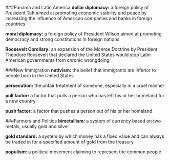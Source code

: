 ###Panama and Latin America
**dollar diplomacy:** a foreign policy of President Taft aimed at promoting economic stability and peace by increasing the influence of American companies and banks in foreign countries

**moral diplomacy:** a foreign policy of President Wilson aimed at promoting democracy and strong constitutions in foreign nations

**Roosevelt Corollary:** an expansion of the Monroe Doctrine by President Theodore Roosevelt that declared the United States would stop Latin American governments from chronic wrongdoing

###New Immigration
**nativism:** the belief that immigrants are inferior to people born in the United States

**persecution:** the unfair treatment of someone, especially in a cruel manner

**pull factor:** a factor that pulls a person who has left his or her homeland for a new country

**push factor:** a factor that pushes a person out of his or her homeland

###Farmers and Politics
**bimetallism:** a system of currency based on two metals, usually gold and silver

**gold standard:** a system by which money has a fixed value and can always be traded in for a specified amount of gold from the treasury

**populism:** a political movement claiming to represent the common people
